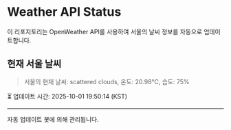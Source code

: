 
# Weather API Status

이 리포지토리는 OpenWeather API를 사용하여 서울의 날씨 정보를 자동으로 업데이트합니다.

## 현재 서울 날씨
> 서울의 현재 날씨: scattered clouds, 온도: 20.98°C, 습도: 75%

⏳ 업데이트 시간: 2025-10-01 19:50:14 (KST)

---
자동 업데이트 봇에 의해 관리됩니다.
